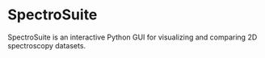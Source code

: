 # SpectroSuite
SpectroSuite is an interactive Python GUI for visualizing and comparing 2D spectroscopy datasets.
